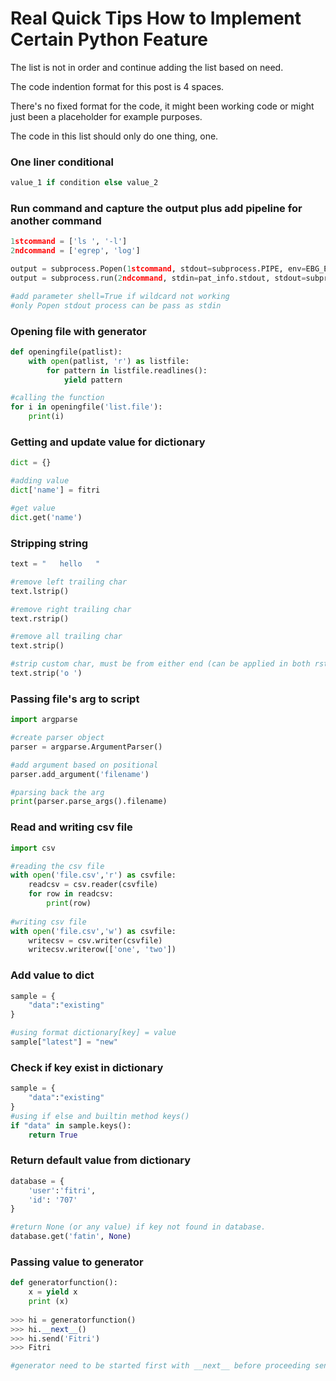 # Real Quick Tips How to Implement Certain Python Feature
The list is not in order and continue adding the list based on need.

The code indention format for this post is 4 spaces.

There's no fixed format for the code, it might been working code or might just been a placeholder for example purposes.

The code in this list should only do one thing, one.

### One liner conditional 
```python
value_1 if condition else value_2
```

### Run command and capture the output plus add pipeline for another command
```python
1stcommand = ['ls ', '-l']
2ndcommand = ['egrep', 'log']

output = subprocess.Popen(1stcommand, stdout=subprocess.PIPE, env=EBG_ENV)
output = subprocess.run(2ndcommand, stdin=pat_info.stdout, stdout=subprocess.PIPE)

#add parameter shell=True if wildcard not working
#only Popen stdout process can be pass as stdin
```

### Opening file with generator
```python
def openingfile(patlist):
    with open(patlist, 'r') as listfile:
        for pattern in listfile.readlines():
            yield pattern

#calling the function
for i in openingfile('list.file'):
    print(i)
```

### Getting and update value for dictionary
```python
dict = {}

#adding value
dict['name'] = fitri

#get value
dict.get('name')
```

### Stripping string
```python
text = "   hello   "

#remove left trailing char
text.lstrip()

#remove right trailing char
text.rstrip()

#remove all trailing char
text.strip()

#strip custom char, must be from either end (can be applied in both rstrip and lstrip)
text.strip('o ')
```
### Passing file's arg to script
```python
import argparse

#create parser object
parser = argparse.ArgumentParser()

#add argument based on positional
parser.add_argument('filename')

#parsing back the arg
print(parser.parse_args().filename)
```
### Read and writing csv file
```python
import csv

#reading the csv file
with open('file.csv','r') as csvfile:
    readcsv = csv.reader(csvfile)
    for row in readcsv:
        print(row)
        
#writing csv file
with open('file.csv','w') as csvfile:
    writecsv = csv.writer(csvfile)
    writecsv.writerow(['one', 'two'])
```
### Add value to dict
```python
sample = {
    "data":"existing"
}

#using format dictionary[key] = value
sample["latest"] = "new"
```
### Check if key exist in dictionary
```python
sample = {
    "data":"existing"
}
#using if else and builtin method keys()
if "data" in sample.keys():
    return True
```
### Return default value from dictionary
```python
database = {
    'user':'fitri',
    'id': '707'
}

#return None (or any value) if key not found in database.
database.get('fatin', None)

```
### Passing value to generator
```python
def generatorfunction():
    x = yield x
    print (x)
    
>>> hi = generatorfunction()
>>> hi.__next__()
>>> hi.send('Fitri')
>>> Fitri

#generator need to be started first with __next__ before proceeding sending the datatypes.

```
  
  
  
  
  
  
  
  
  
  
  
  
  
  
  
  
  
  
  
  

